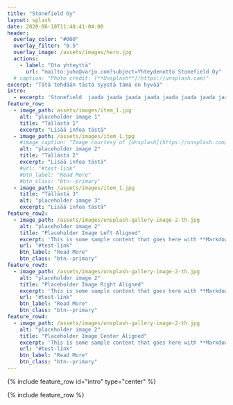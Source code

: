 ```yaml
---
title: "Stonefield Oy"
layout: splash
date: 2020-06-10T11:48:41-04:00
header:
  overlay_color: "#000"
  overlay_filter: "0.5"
  overlay_image: /assets/images/hero.jpg
  actions:
    - label: "Ota yhteyttä"
      url: "mailto:juho@varjo.com?subject=Yhteydenotto Stonefield Oy"
  # caption: "Photo credit: [**Unsplash**](https://unsplash.com)"
excerpt: "Tätä tehdään tästä syystä tämä on hyvää"
intro:
  - excerpt: 'Stonefield  jaada jaada jaada jaada jaada jaada jaada jaada jaada jaada jaada jaada jaada jaada jaada jaada'
feature_row:
  - image_path: assets/images/item_1.jpg
    alt: "placeholder image 1"
    title: "Tällästä 1"
    excerpt: "Lisää infoa tästä"
  - image_path: /assets/images/item_1.jpg
    #image_caption: "Image courtesy of [Unsplash](https://unsplash.com/)"
    alt: "placeholder image 2"
    title: "Tällästä 2"
    excerpt: "Lisää infoa tästä"
    #url: "#test-link"
    #btn_label: "Read More"
    #btn_class: "btn--primary"
  - image_path: /assets/images/item_1.jpg
    title: "Tällästä 3"
    alt: "placeholder image 3"
    excerpt: "Lisää infoa tästä"
feature_row2:
  - image_path: /assets/images/unsplash-gallery-image-2-th.jpg
    alt: "placeholder image 2"
    title: "Placeholder Image Left Aligned"
    excerpt: 'This is some sample content that goes here with **Markdown** formatting. Left aligned with `type="left"`'
    url: "#test-link"
    btn_label: "Read More"
    btn_class: "btn--primary"
feature_row3:
  - image_path: /assets/images/unsplash-gallery-image-2-th.jpg
    alt: "placeholder image 2"
    title: "Placeholder Image Right Aligned"
    excerpt: 'This is some sample content that goes here with **Markdown** formatting. Right aligned with `type="right"`'
    url: "#test-link"
    btn_label: "Read More"
    btn_class: "btn--primary"
feature_row4:
  - image_path: /assets/images/unsplash-gallery-image-2-th.jpg
    alt: "placeholder image 2"
    title: "Placeholder Image Center Aligned"
    excerpt: 'This is some sample content that goes here with **Markdown** formatting. Centered with `type="center"`'
    url: "#test-link"
    btn_label: "Read More"
    btn_class: "btn--primary"
---
```


{% include feature_row id="intro" type="center" %}

{% include feature_row %}

